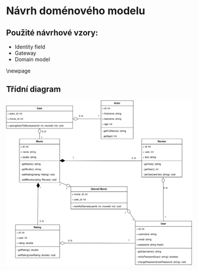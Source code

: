 # Návrh doménového modelu

## Použité návrhové vzory:

- Identity field
- Gateway
- Domain model

\newpage

## Třídní diagram

![Class Diagram](./assets/VIS_class.drawio.svg)
